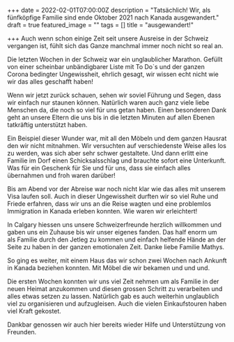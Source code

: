 +++
date = 2022-02-01T07:00:00Z
description = "Tatsächlich! Wir, als fünfköpfige Familie sind ende Oktober 2021 nach Kanada ausgewandert."
draft = true
featured_image = ""
tags = []
title = "ausgewandert!"

+++
Auch wenn schon einige Zeit seit unsere Ausreise in der Schweiz vergangen ist, fühlt sich das Ganze manchmal immer noch nicht so real an.

Die letzten Wochen in der Schweiz war ein unglaublicher Marathon. Gefüllt von einer scheinbar unbändigbarer Liste mit To Do\`s und der ganzen Corona bedingter Ungewissheit, ehrlich gesagt, wir wissen echt nicht wie wir das alles geschafft haben!

Wenn wir jetzt zurück schauen, sehen wir soviel Führung und Segen, dass wir einfach nur staunen können. Natürlich waren auch ganz viele liebe Menschen da, die noch so viel für uns getan haben. Einen besonderen Dank geht an unsere Eltern die uns bis in die letzten Minuten auf allen Ebenen tatkräftig unterstützt haben.

Ein Beispiel dieser Wunder war, mit all den Möbeln und dem ganzen Hausrat den wir nicht mitnahmen. Wir versuchten auf verschiedenste Weise alles los zu werden, was sich aber sehr schwer gestaltete. Und dann erlitt eine Familie im Dorf einen Schicksalsschlag und brauchte sofort eine Unterkunft. Was für ein Geschenk für Sie und für uns, dass sie einfach alles übernahmen und froh waren darüber!

Bis am Abend vor der Abreise war noch nicht klar wie das alles mit unserem Visa laufen soll. Auch in dieser Ungewissheit durften wir so viel Ruhe und Friede erfahren, dass wir uns an die Reise wagten und eine problemlos Immigration in Kanada erleben konnten. Wie waren wir erleichtert!

In Calgary hiessen uns unsere Schweizerfreunde herzlich willkommen und gaben uns ein Zuhause bis wir unser eigenes fanden. Das half enorm um als Familie durch den Jetleg zu kommen und einfach helfende Hände an der Seite zu haben in der ganzen emotionalen Zeit. Danke liebe Familie Mathys.

So ging es weiter, mit einem Haus das wir schon zwei Wochen nach Ankunft in Kanada beziehen konnten. Mit Möbel die wir bekamen und und und. 

Die ersten Wochen konnten wir uns viel Zeit nehmen um als Familie in der neuen Heimat anzukommen und diesen grossen Schritt zu verarbeiten und alles etwas setzen zu lassen. Natürlich gab es auch weiterhin unglaublich viel zu organisieren und aufzugleisen. Auch die vielen Einkaufstouren haben viel Kraft gekostet. 

Dankbar genossen wir auch hier bereits wieder Hilfe und Unterstützung von Freunden.